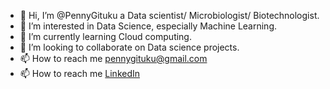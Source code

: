 - 👋 Hi, I’m @PennyGituku a Data scientist/ Microbiologist/ Biotechnologist.
- 👀 I’m interested in Data Science, especially Machine Learning.
- 🌱 I’m currently learning Cloud computing.
- 💞️ I’m looking to collaborate on Data science projects.
- 📫 How to reach me pennygituku@gmail.com
- 📫 How to reach me [LinkedIn](https://www.linkedin.com/in/peninah-gituku-64411713b/)

<!---
PennyGituku/PennyGituku is a ✨ special ✨ repository because its `README.md` (this file) appears on your GitHub profile.
You can click the Preview link to take a look at your changes.
--->
